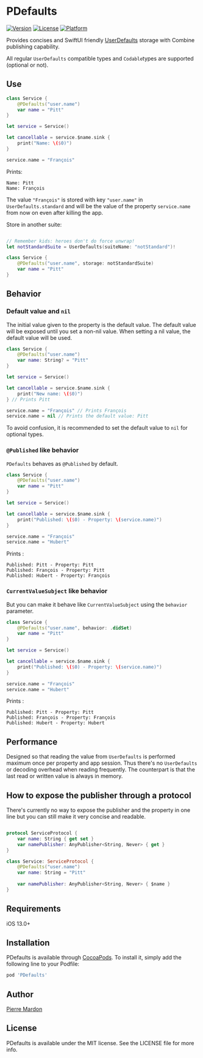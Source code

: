 # PDefaults

[![Version](https://img.shields.io/cocoapods/v/PDefaults.svg?style=flat)](https://cocoapods.org/pods/PDefaults)
[![License](https://img.shields.io/cocoapods/l/PDefaults.svg?style=flat)](https://cocoapods.org/pods/PDefaults)
[![Platform](https://img.shields.io/cocoapods/p/PDefaults.svg?style=flat)](https://cocoapods.org/pods/PDefaults)

Provides concises and SwiftUI friendly [UserDefaults](https://developer.apple.com/documentation/foundation/userdefaults) storage with Combine publishing capability.

All regular `UserDefaults` compatible types and `Codable`types are supported (optional or not). 

## Use

```swift
class Service {
    @PDefaults("user.name")
    var name = "Pitt"
}

let service = Service()

let cancellable = service.$name.sink {
    print("Name: \($0)")
}

service.name = "François"

```
Prints:
```
Name: Pitt
Name: François
```
The value `"François"` is stored with key `"user.name"` in `UserDefaults.standard` and will be the value of the property `service.name` from now on even after killing the app. 

Store in another suite:

```swift

// Remember kids: heroes don't do force unwrap!
let notStandardSuite = UserDefaults(suiteName: "notStandard")!

class Service {
    @PDefaults("user.name", storage: notStandardSuite)
    var name = "Pitt"
}
```

## Behavior

### Default value and `nil`

The initial value given to the property is the default value. The default value will be exposed until you set a non-nil value. When setting a nil value, the default value will be used.

```swift
class Service {
    @PDefaults("user.name")
    var name: String? = "Pitt"
}

let service = Service()

let cancellable = service.$name.sink {
    print("New name: \($0)")
} // Prints Pitt

service.name = "François" // Prints François
service.name = nil // Prints the default value: Pitt
```

To avoid confusion, it is recommended to set the default value to `nil` for optional types.

### `@Published` like behavior

`PDefaults` behaves as `@Published` by default.

```swift
class Service {
    @PDefaults("user.name")
    var name = "Pitt"
}

let service = Service()

let cancellable = service.$name.sink {
    print("Published: \($0) - Property: \(service.name)")
}

service.name = "François"
service.name = "Hubert"
```

Prints :

```
Published: Pitt - Property: Pitt
Published: François - Property: Pitt
Published: Hubert - Property: François
```

### `CurrentValueSubject` like behavior

But you can make it behave like `CurrentValueSubject` using the `behavior` parameter.

```swift
class Service {
    @PDefaults("user.name", behavior: .didSet)
    var name = "Pitt"
}

let service = Service()

let cancellable = service.$name.sink {
    print("Published: \($0) - Property: \(service.name)")
}

service.name = "François"
service.name = "Hubert"
```

Prints :

```
Published: Pitt - Property: Pitt
Published: François - Property: François
Published: Hubert - Property: Hubert
```

## Performance

Designed so that reading the value from `UserDefaults` is performed maximum once per property and app session. 
Thus there's no `UserDefaults` or decoding overhead when reading frequently. The counterpart is that the last read or written value is always in memory.

## How to expose the publisher through a protocol

There's currently no way to expose the publisher and the property in one line but you can still make it very concise and readable.

```swift

protocol ServiceProtocol {
    var name: String { get set }
    var namePublisher: AnyPublisher<String, Never> { get }
}

class Service: ServiceProtocol {
    @PDefaults("user.name")
    var name: String = "Pitt"
    
    var namePublisher: AnyPublisher<String, Never> { $name }
}

```

## Requirements

iOS 13.0+

## Installation

PDefaults is available through [CocoaPods](https://cocoapods.org). To install
it, simply add the following line to your Podfile:

```ruby
pod 'PDefaults'
```

## Author

[Pierre Mardon](mailto:pierre@pittscraft.com)

## License

PDefaults is available under the MIT license. See the LICENSE file for more info.
